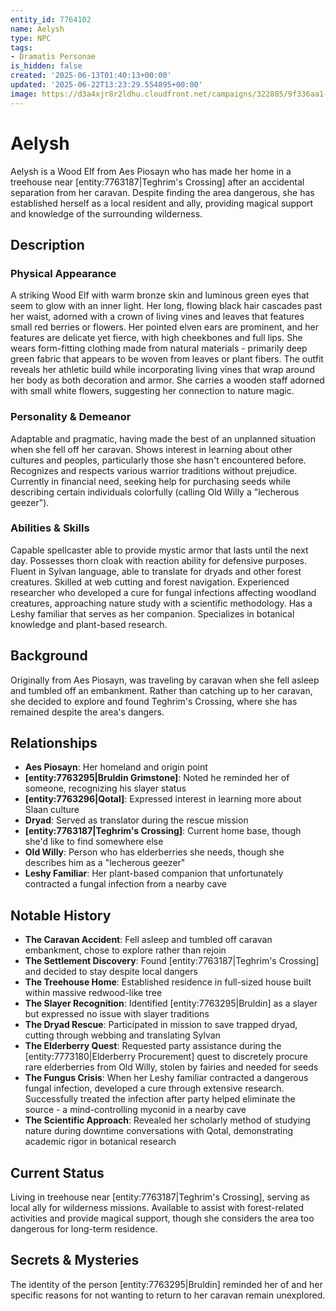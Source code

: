 ```yaml
---
entity_id: 7764102
name: Aelysh
type: NPC
tags:
- Dramatis Personae
is_hidden: false
created: '2025-06-13T01:40:13+00:00'
updated: '2025-06-22T13:23:29.554895+00:00'
image: https://d3a4xjr8r2ldhu.cloudfront.net/campaigns/322885/9f336aa1-5468-4d8b-8260-84d5dac9fe5c.jpg
---
```


# Aelysh

Aelysh is a Wood Elf from Aes Piosayn who has made her home in a treehouse near [entity:7763187|Teghrim's Crossing] after an accidental separation from her caravan. Despite finding the area dangerous, she has established herself as a local resident and ally, providing magical support and knowledge of the surrounding wilderness.

## Description

### Physical Appearance

A striking Wood Elf with warm bronze skin and luminous green eyes that seem to glow with an inner light. Her long, flowing black hair cascades past her waist, adorned with a crown of living vines and leaves that features small red berries or flowers. Her pointed elven ears are prominent, and her features are delicate yet fierce, with high cheekbones and full lips. She wears form-fitting clothing made from natural materials - primarily deep green fabric that appears to be woven from leaves or plant fibers. The outfit reveals her athletic build while incorporating living vines that wrap around her body as both decoration and armor. She carries a wooden staff adorned with small white flowers, suggesting her connection to nature magic.

### Personality & Demeanor

Adaptable and pragmatic, having made the best of an unplanned situation when she fell off her caravan. Shows interest in learning about other cultures and peoples, particularly those she hasn't encountered before. Recognizes and respects various warrior traditions without prejudice. Currently in financial need, seeking help for purchasing seeds while describing certain individuals colorfully (calling Old Willy a "lecherous geezer").

### Abilities & Skills

Capable spellcaster able to provide mystic armor that lasts until the next day. Possesses thorn cloak with reaction ability for defensive purposes. Fluent in Sylvan language, able to translate for dryads and other forest creatures. Skilled at web cutting and forest navigation. Experienced researcher who developed a cure for fungal infections affecting woodland creatures, approaching nature study with a scientific methodology. Has a Leshy familiar that serves as her companion. Specializes in botanical knowledge and plant-based research.

## Background

Originally from Aes Piosayn, was traveling by caravan when she fell asleep and tumbled off an embankment. Rather than catching up to her caravan, she decided to explore and found Teghrim's Crossing, where she has remained despite the area's dangers.

## Relationships

- **Aes Piosayn**: Her homeland and origin point
- **[entity:7763295|Bruldin Grimstone]**: Noted he reminded her of someone, recognizing his slayer status
- **[entity:7763296|Qotal]**: Expressed interest in learning more about Slaan culture
- **Dryad**: Served as translator during the rescue mission
- **[entity:7763187|Teghrim's Crossing]**: Current home base, though she'd like to find somewhere else
- **Old Willy**: Person who has elderberries she needs, though she describes him as a "lecherous geezer"
- **Leshy Familiar**: Her plant-based companion that unfortunately contracted a fungal infection from a nearby cave

## Notable History

- **The Caravan Accident**: Fell asleep and tumbled off caravan embankment, chose to explore rather than rejoin
- **The Settlement Discovery**: Found [entity:7763187|Teghrim's Crossing] and decided to stay despite local dangers
- **The Treehouse Home**: Established residence in full-sized house built within massive redwood-like tree
- **The Slayer Recognition**: Identified [entity:7763295|Bruldin] as a slayer but expressed no issue with slayer traditions
- **The Dryad Rescue**: Participated in mission to save trapped dryad, cutting through webbing and translating Sylvan
- **The Elderberry Quest**: Requested party assistance during the [entity:7773180|Elderberry Procurement] quest to discretely procure rare elderberries from Old Willy, stolen by fairies and needed for seeds
- **The Fungus Crisis**: When her Leshy familiar contracted a dangerous fungal infection, developed a cure through extensive research. Successfully treated the infection after party helped eliminate the source - a mind-controlling myconid in a nearby cave
- **The Scientific Approach**: Revealed her scholarly method of studying nature during downtime conversations with Qotal, demonstrating academic rigor in botanical research

## Current Status

Living in treehouse near [entity:7763187|Teghrim's Crossing], serving as local ally for wilderness missions. Available to assist with forest-related activities and provide magical support, though she considers the area too dangerous for long-term residence.

## Secrets & Mysteries

The identity of the person [entity:7763295|Bruldin] reminded her of and her specific reasons for not wanting to return to her caravan remain unexplored.